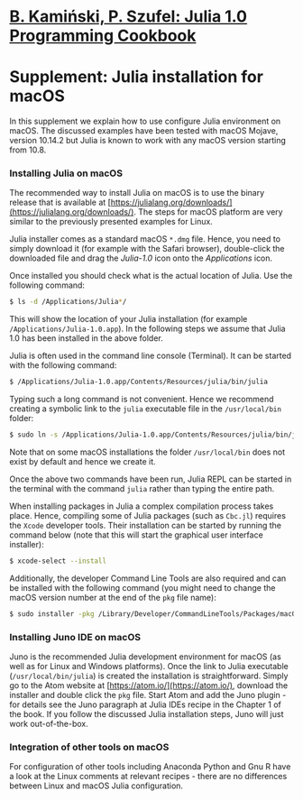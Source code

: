 [B. Kamiński, P. Szufel: Julia 1.0 Programming Cookbook](https://www.packtpub.com/application-development/julia-10-programming-cookbook) 
========================================================================================================================================


# Supplement: Julia installation for macOS


In this supplement we explain how to use configure Julia environment on macOS.
The discussed examples have been tested with macOS Mojave, version 10.14.2
but Julia is known to work with any macOS version starting from 10.8.

### Installing Julia on macOS

The recommended way to install Julia on macOS is to use the binary release that
is available at [https://julialang.org/downloads/](https://julialang.org/downloads/).
The steps for macOS platform are very similar to the previously presented examples for Linux.

Julia installer comes as a standard macOS `*.dmg` file.
Hence, you need to simply download it (for example with the Safari browser),
double-click the downloaded file and drag the *Julia-1.0* icon onto the *Applications* icon.

Once installed you should check what is the actual location of Julia. Use the following command:

```bash
$ ls -d /Applications/Julia*/
```

This will show the location of your Julia installation (for example `/Applications/Julia-1.0.app`).
In the following steps we assume that Julia 1.0 has been installed in the above folder.

Julia is often used in the command line console (Terminal). It can be started with the following command:

```bash
$ /Applications/Julia-1.0.app/Contents/Resources/julia/bin/julia
```

Typing such a long command is not convenient.
Hence we recommend creating a symbolic link to the `julia` executable file in the `/usr/local/bin` folder:

```bash
$ sudo ln -s /Applications/Julia-1.0.app/Contents/Resources/julia/bin/julia /usr/local/bin/julia
```

Note that on some macOS installations the folder `/usr/local/bin` does not exist by default and hence we create it.

Once the above two commands have been run, Julia REPL can be started in the terminal with the command `julia` rather than typing the entire path.

When installing packages in Julia a complex compilation process takes place.
Hence, compiling some of Julia packages (such as `Cbc.jl`) requires the `Xcode` developer tools.
Their installation can be started by running the command below
(note that this will start the graphical user interface installer):

```bash
$ xcode-select --install
```

Additionally, the developer Command Line Tools are also required and can be
installed with the following command (you might need to change the macOS version
number at the end of the `pkg` file name):

```bash
$ sudo installer -pkg /Library/Developer/CommandLineTools/Packages/macOS_SDK_headers_for_macOS_10.14.pkg -target /
```

### Installing Juno IDE on macOS

Juno is the recommended Julia development environment for macOS (as well as for Linux and Windows platforms).
Once the link to Julia executable (`/usr/local/bin/julia`) is created the installation is straightforward.
Simply go to the Atom website at [https://atom.io/](https://atom.io/), download the installer and double click the `pkg` file.
Start Atom and add the Juno plugin - for details see the Juno paragraph at Julia IDEs recipe in the Chapter 1 of the book.
If you follow the discussed Julia installation steps, Juno will just work out-of-the-box.

### Integration of other tools on macOS

For configuration of other tools including Anaconda Python and Gnu R have a look at
the Linux comments at relevant recipes - there are no differences between Linux and macOS Julia configuration.
